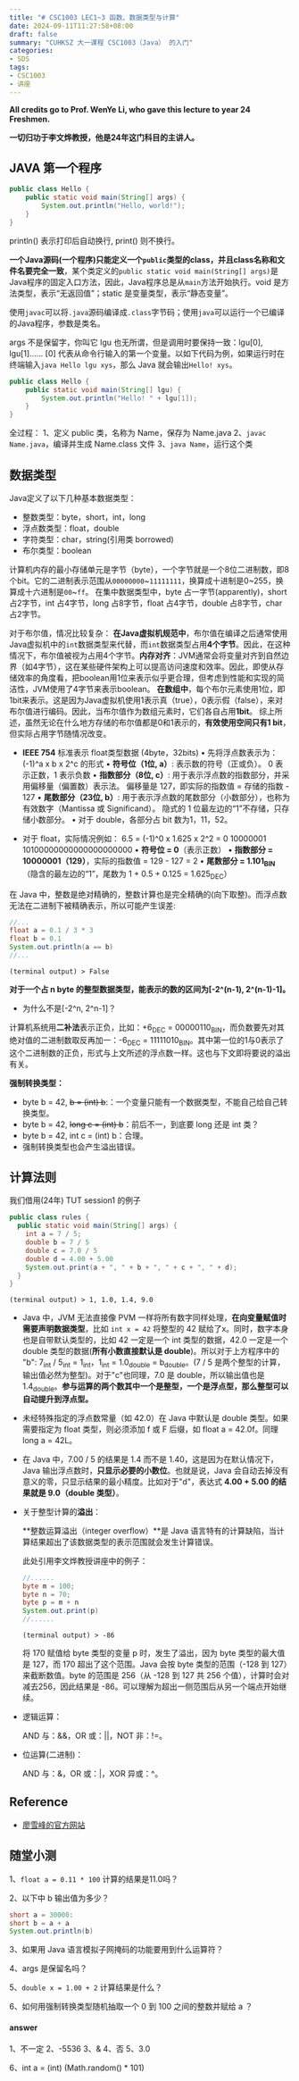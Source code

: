 ```yaml
---
title: "# CSC1003 LEC1~3 函数、数据类型与计算"
date: 2024-09-11T11:27:58+08:00
draft: false
summary: "CUHKSZ 大一课程 CSC1003（Java） 的入门"
categories: 
- SDS
tags: 
- CSC1003
- 讲座
---
```


**All credits go to Prof. WenYe Li, who gave this lecture to year 24 Freshmen.**

**一切归功于李文烨教授，他是24年这门科目的主讲人。**



## JAVA 第一个程序

```java
public class Hello {
    public static void main(String[] args) {
        System.out.println("Hello, world!");
    }
}
```

println() 表示打印后自动换行, print() 则不换行。

**一个Java源码(一个程序)只能定义一个`public`类型的class，并且class名称和文件名要完全一致**，某个类定义的`public static void main(String[] args)`是Java程序的固定入口方法，因此，Java程序总是从`main`方法开始执行。void 是方法类型，表示“无返回值”；static 是变量类型，表示“静态变量”。

使用`javac`可以将`.java`源码编译成`.class`字节码；使用`java`可以运行一个已编译的Java程序，参数是类名。

args 不是保留字，你叫它 lgu 也无所谓，但是调用时要保持一致：lgu[0], lgu[1]...... [0] 代表从命令行输入的第一个变量。以如下代码为例，如果运行时在终端输入`java Hello lgu xys`，那么  Java 就会输出`Hello! xys`。

```java
public class Hello {
    public static void main(String[] lgu) {
        System.out.println("Hello! " + lgu[1]);
    }
}
```

全过程：
1、定义 public 类，名称为 Name，保存为 Name.java
2、`javac Name.java`，编译并生成 Name.class 文件
3、`java Name`，运行这个类



## 数据类型

Java定义了以下几种基本数据类型：

- 整数类型：byte，short，int，long
- 浮点数类型：float，double
- 字符类型：char，string(引用类 borrowed)
- 布尔类型：boolean

计算机内存的最小存储单元是字节（byte），一个字节就是一个8位二进制数，即8个bit。它的二进制表示范围从`00000000`~`11111111`，换算成十进制是0~255，换算成十六进制是`00`~`ff`。
在集中数据类型中，byte 占一字节(apparently)，short 占2字节，int 占4字节，long 占8字节，float 占4字节，double 占8字节，char 占2字节。

对于布尔值，情况比较复杂：
**在Java虚拟机规范中**，布尔值在编译之后通常使用Java虚拟机中的`int`数据类型来代替，而`int`数据类型占用**4个字节**。因此，在这种情况下，布尔值被视为占用4个字节。**内存对齐**：JVM通常会将变量对齐到自然边界（如4字节），这在某些硬件架构上可以提高访问速度和效率。因此，即使从存储效率的角度看，把boolean用1位来表示似乎更合理，但考虑到性能和实现的简洁性，JVM使用了4字节来表示boolean。
**在数组中**，每个布尔元素使用1位，即1bit来表示。这是因为Java虚拟机使用1表示真（true），0表示假（false），来对布尔值进行编码。因此，当布尔值作为数组元素时，它们各自占用**1bit**。
综上所述，虽然无论在什么地方存储的布尔值都是0和1表示的，**有效使用空间只有1 bit**，但实际占用字节随情况改变。

- **IEEE 754** 标准表示 float类型数据 (4byte，32bits)
  • 先将浮点数表示为：(-1)^a x b x 2^c 的形式
  • **符号位（1位, a）**: 表示数的符号（正或负）。
   0 表示正数，1 表示负数
  • **指数部分（8位, c）**: 用于表示浮点数的指数部分，并采用偏移量（偏置数）表示法。
   偏移量是 127，即实际的指数值 = 存储的指数 - 127
  • **尾数部分（23位, b）**: 用于表示浮点数的尾数部分（小数部分），也称为有效数字（Mantissa 或    Significand）。
   隐式的 1 位最左边的“1”不存储，只存储小数部分。
  • 对于 double，各部分占 bit 数为1，11，52。

- 对于 float，实际情况例如：
  6.5 = (-1)^0 x 1.625 x 2^2 = 0 10000001 10100000000000000000000
  • **符号位 = 0**（表示正数）
  • **指数部分 = 10000001（129）**，实际的指数值 = 129 - 127 = 2
  • **尾数部分 = 1.101<sub>BIN</sub>**（隐含的最左边的“1”，尾数为 1 + 0.5 + 0.125 = 1.625<sub>DEC</sub>）



在 Java 中，整数是绝对精确的，整数计算也是完全精确的(向下取整)。而浮点数无法在二进制下被精确表示，所以可能产生误差:

```java
//...
float a = 0.1 / 3 * 3
float b = 0.1
System.out.println(a == b)
//...
```

```shell
(terminal output) > False
```





**对于一个占 n byte 的整型数据类型，能表示的数的区间为[-2^(n-1), 2^(n-1)-1]。**

- 为什么不是[-2^n, 2^n-1]？

计算机系统用**二补法**表示正负，比如：+6<sub>DEC</sub> = 00000110<sub>BIN</sub>，而负数要先对其绝对值的二进制数取反再加一：-6<sub>DEC</sub> = 11111010<sub>BIN</sub>。其中第一位的1与0表示了这个二进制数的正负，形式与上文所述的浮点数一样。这也与下文即将要说的溢出有关。



**强制转换类型：**

- byte b = 42, ~~b = (int) b~~:：一个变量只能有一个数据类型，不能自己给自己转换类型。
- byte b = 42, ~~long c  = (int) b~~：前后不一，到底要 long 还是 int 类？
- byte b = 42, int c = (int) b：合理。
- 强制转换类型也会产生溢出错误。



## 计算法则



我们借用(24年) TUT session1 的例子

```java
public class rules {
  public static void main(String[] args) {
    int a = 7 / 5;
    double b = 7 / 5
    double c = 7.0 / 5
    double d = 4.00 + 5.00
    System.out.print(a + ", " + b + ", " + c + ", " + d);
  }
}
```

```shell
(terminal output) > 1, 1.0, 1.4, 9.0
```



- Java 中，JVM 无法直接像 PVM 一样将所有数字同样处理，**在向变量赋值时需要声明数据类型**，比如 `int x = 42` 将整型的 42 赋给了x。同时，数字本身也是自带默认类型的，比如 42 一定是一个 int 类型的数据，42.0 一定是一个 double 类型的数据(**所有小数直接默认是 double**)。所以对于上方程序中的 "b": 7<sub>int</sub> / 5<sub>int</sub> = 1<sub>int</sub>，1<sub>int</sub> = 1.0<sub>double</sub> = b<sub>double</sub>。(7 / 5 是两个整型的计算，输出值必然为整型)。对于"c"也同理，7.0 是 double，所以输出值也是 1.4<sub>double</sub>。**参与运算的两个数其中一个是整型，一个是浮点型，那么整型可以自动提升到浮点型。**
- 未经特殊指定的浮点数常量（如 42.0）在 Java 中默认是 double 类型。如果需要指定为 float 类型，则必须添加 f 或 F 后缀，如 float a = 42.0f。同理 long a = 42L。
- 在 Java 中，7.00 / 5 的结果是 1.4 而不是 1.40，这是因为在默认情况下，Java 输出浮点数时，**只显示必要的小数位**。也就是说，Java 会自动去掉没有意义的零，只显示结果的最小精度。比如对于"d"，表达式 **4.00 + 5.00 的结果就是 9.0（double 类型）**。

- 关于整型计算的**溢出**：

  **整数运算溢出（integer overflow）**是 Java 语言特有的计算缺陷，当计算结果超出了该数据类型的表示范围就会发生计算错误。

  此处引用李文烨教授讲座中的例子：

  ```java
  //......
  byte m = 100;
  byte n = 70;
  byte p = m + n
  System.out.print(p)
  //......
  ```

  ```shell
  (terminal output) > -86
  ```

  将 170 赋值给 byte 类型的变量 p 时，发生了溢出，因为 byte 类型的最大值是 127，而 170 超出了这个范围。Java 会按 byte 类型的范围（-128 到 127）来截断数值。byte 的范围是 256（从 -128 到 127 共 256 个值），计算时会对减去256，因此结果是 -86。可以理解为超出一侧范围后从另一个端点开始继续。



- 逻辑运算：

  AND 与：&&，OR 或：||，NOT 非：!=。

- 位运算(二进制)：

  AND 与：&，OR 或：|，XOR 异或：^。




## Reference

- [廖雪峰的官方网站](https://liaoxuefeng.com/books/java/introduction/index.html)



## 随堂小测

1、`float a = 0.11 * 100` 计算的结果是11.0吗？

2、以下中 b 输出值为多少？

```java
short a = 30000:
short b = a + a
System.out.println(b)
```

3、如果用 Java 语言模拟子网掩码的功能要用到什么运算符？

4、args 是保留名吗？

5、`double x = 1.00 + 2` 计算结果是什么？

6、如何用强制转换类型随机抽取一个 0 到 100 之间的整数并赋给 a ？



#### answer

1、不一定      2、-5536      3、&      4、否      5、3.0

6、int a = (int) (Math.random() * 101)




